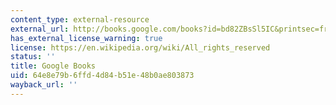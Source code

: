 ```yaml
---
content_type: external-resource
external_url: http://books.google.com/books?id=bd82ZBsSl5IC&printsec=frontcover
has_external_license_warning: true
license: https://en.wikipedia.org/wiki/All_rights_reserved
status: ''
title: Google Books
uid: 64e8e79b-6ffd-4d84-b51e-48b0ae803873
wayback_url: ''
---
```

